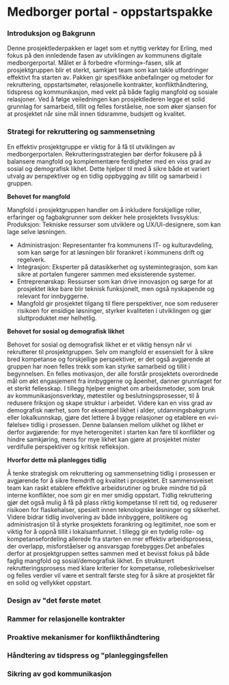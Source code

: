# Medborger portal - oppstartspakke

### Introduksjon og Bakgrunn
Denne prosjektlederpakken er laget som et nyttig verktøy for Erling, med fokus på den innledende fasen av utviklingen av kommunens digitale medborgerportal. Målet er å forbedre «forming»-fasen, slik at prosjektgruppen blir et sterkt, samkjørt team som kan takle utfordringer effektivt fra starten av. Pakken gir spesifikke anbefalinger og metoder for rekruttering, oppstartsmøter, relasjonelle kontrakter, konflikthåndtering, tidspress og kommunikasjon, med vekt på både faglig mangfold og sosiale relasjoner. Ved å følge veiledningen kan prosjektlederen legge et solid grunnlag for samarbeid, tillit og felles forståelse, noe som øker sjansen for at prosjektet når sine mål innen tidsramme, budsjett og kvalitet.

### Strategi for rekruttering og sammensetning 
En effektiv prosjektgruppe er viktig for å få til utviklingen av medborgerportalen. Rekrutteringsstrategien bør derfor fokusere på å balansere mangfold og komplementære ferdigheter med en viss grad av sosial og demografisk likhet. Dette hjelper til med å sikre både et variert utvalg av perspektiver og en tidlig oppbygging av tillit og samarbeid i gruppen.

**Behovet for mangfold**

Mangfold i prosjektgruppen handler om å inkludere forskjellige roller, erfaringer og fagbakgrunner som dekker hele prosjektets livssyklus:
Produksjon: Tekniske ressurser som utviklere og UX/UI-designere, som kan lage selve løsningen.
- Administrasjon: Representanter fra kommunens IT- og kulturavdeling, som kan sørge for at løsningen blir forankret i kommunens drift og regelverk.
- Integrasjon: Eksperter på datasikkerhet og systemintegrasjon, som kan sikre at portalen fungerer sammen med eksisterende systemer.
- Entreprenørskap: Ressurser som kan drive innovasjon og sørge for at prosjektet ikke bare blir teknisk funksjonelt, men også nyskapende og relevant for innbyggerne.
- Mangfold gir prosjektet tilgang til flere perspektiver, noe som reduserer risikoen for ensidige løsninger, styrker kvaliteten i utviklingen og gjør sluttproduktet mer helhetlig.

**Behovet for sosial og demografisk likhet**

Behovet for sosial og demografisk likhet er et viktig hensyn når vi rekrutterer til prosjektgruppen. Selv om mangfold er essensielt for å sikre bred kompetanse og forskjellige perspektiver, er det også avgjørende at gruppen har noen felles trekk som kan styrke samarbeid og tillit i begynnelsen. En felles motivasjon, der alle forstår prosjektets overordnede mål om økt engasjement fra innbyggerne og åpenhet, danner grunnlaget for et sterkt fellesskap. I tillegg hjelper enighet om arbeidsmetoder, som bruk av kommunikasjonsverktøy, møtestiler og beslutningsprosesser, til å redusere friksjon og skape struktur i arbeidet. Videre kan en viss grad av demografisk nærhet, som for eksempel likhet i alder, utdanningsbakgrunn eller lokalkunnskap, gjøre det lettere å bygge relasjoner og etablere en «vi-følelse» tidlig i prosessen. Denne balansen mellom ulikhet og likhet er derfor avgjørende: for mye heterogenitet i starten kan føre til konflikter og hindre samkjøring, mens for mye likhet kan gjøre at prosjektet mister verdifulle perspektiver og kritisk refleksjon.

**Hvorfor dette må planlegges tidlig**

Å tenke strategisk om rekruttering og sammensetning tidlig i prosessen er avgjørende for å sikre fremdrift og kvalitet i prosjektet.
Et sammensveiset team kan raskt etablere effektive arbeidsrutiner og bruke mindre tid på interne konflikter, noe som gir en mer smidig oppstart. Tidlig rekruttering gjør det også mulig å få på plass riktig kompetanse til rett tid, og reduserer risikoen for flaskehalser, spesielt innen teknologiske løsninger og sikkerhet. Videre bidrar tidlig involvering av både innbyggere, politikere og administrasjon til å styrke prosjektets forankring og legitimitet, noe som er viktig for å oppnå tillit i lokalsamfunnet. I tillegg gir en tydelig rolle- og kompetansefordeling allerede fra starten en mer effektiv arbeidsprosess, der overlapp, misforståelser og ansvarsgap forebygges.Det anbefales derfor at prosjektgruppen settes sammen med et bevisst fokus på både faglig mangfold og sosial/demografisk likhet. En strukturert rekrutteringsprosess med klare kriterier for kompetanse, rollebeskrivelser og felles verdier vil være et sentralt første steg for å sikre at prosjektet får en solid og vellykket oppstart.


### Design av "det første møtet

### Rammer for relasjonelle kontrakter

### Proaktive mekanismer for konflikthåndtering

### Håndtering av tidspress og "planleggingsfellen


### Sikring av god kommunikasjon



